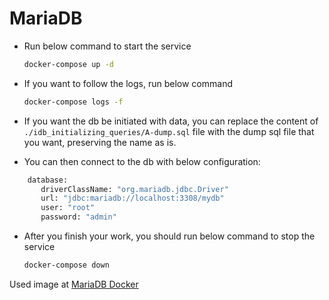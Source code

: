 # MariaDB

* Run below command to start the service

    ```bash
    docker-compose up -d
    ```

* If you want to follow the logs, run below command

    ```bash
    docker-compose logs -f
    ```

* If you want the db be initiated with data, you can replace the content of `./idb_initializing_queries/A-dump.sql` file with the dump sql file that you want, preserving the name as is.

* You can then connect to the db with below configuration:

 ```bash
     database:
        driverClassName: "org.mariadb.jdbc.Driver"
        url: "jdbc:mariadb://localhost:3308/mydb"
        user: "root"
        password: "admin"
 ```

* After you finish your work, you should run below command to stop the service

    ```bash
    docker-compose down
    ```

Used image at [MariaDB Docker](https://hub.docker.com/_/mariadb)
